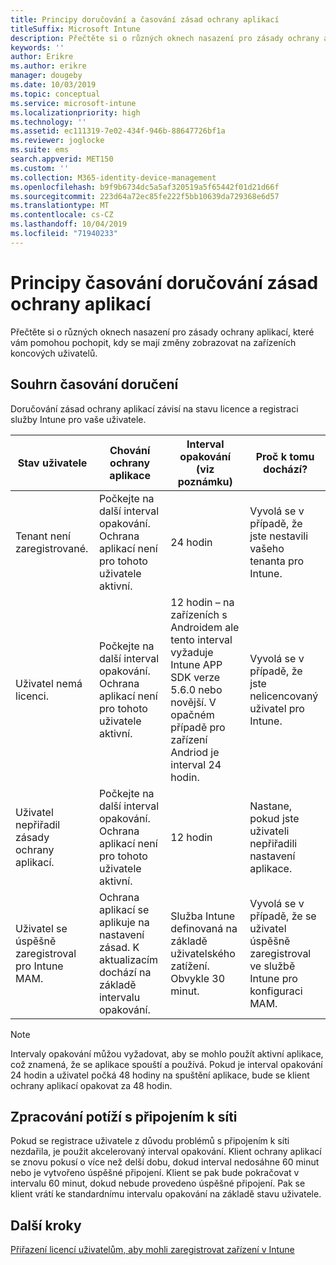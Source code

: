 ```yaml
---
title: Principy doručování a časování zásad ochrany aplikací
titleSuffix: Microsoft Intune
description: Přečtěte si o různých oknech nasazení pro zásady ochrany aplikací, které vám pomohou pochopit, kdy se mají změny zobrazovat na zařízeních koncových uživatelů.
keywords: ''
author: Erikre
ms.author: erikre
manager: dougeby
ms.date: 10/03/2019
ms.topic: conceptual
ms.service: microsoft-intune
ms.localizationpriority: high
ms.technology: ''
ms.assetid: ec111319-7e02-434f-946b-88647726bf1a
ms.reviewer: joglocke
ms.suite: ems
search.appverid: MET150
ms.custom: ''
ms.collection: M365-identity-device-management
ms.openlocfilehash: b9f9b6734dc5a5af320519a5f65442f01d21d66f
ms.sourcegitcommit: 223d64a72ec85fe222f5bb10639da729368e6d57
ms.translationtype: MT
ms.contentlocale: cs-CZ
ms.lasthandoff: 10/04/2019
ms.locfileid: "71940233"
---
```

# <a name="understand-app-protection-policy-delivery-timing"></a>Principy časování doručování zásad ochrany aplikací

Přečtěte si o různých oknech nasazení pro zásady ochrany aplikací, které vám pomohou pochopit, kdy se mají změny zobrazovat na zařízeních koncových uživatelů.

## <a name="delivery-timing-summary"></a>Souhrn časování doručení

Doručování zásad ochrany aplikací závisí na stavu licence a registraci služby Intune pro vaše uživatele.  

|    Stav uživatele    |    Chování ochrany aplikace     |    Interval opakování (viz poznámku)    |    Proč k tomu dochází?    |
|-----------------------------------------------------|-------------------------------------------------------------------------------------------------|--------------------------------------------------------------------------------------|-----------------------------------------------------------------------------------------------------------|
|    Tenant není zaregistrované.    |    Počkejte na další interval opakování.  Ochrana aplikací není pro tohoto uživatele aktivní.    |    24 hodin    |    Vyvolá se v případě, že jste nestavili vašeho tenanta pro Intune.    |
|    Uživatel nemá licenci.     |    Počkejte na další interval opakování.  Ochrana aplikací není pro tohoto uživatele aktivní.     |    12 hodin – na zařízeních s Androidem ale tento interval vyžaduje Intune APP SDK verze 5.6.0 nebo novější. V opačném případě pro zařízení Andriod je interval 24 hodin.   |    Vyvolá se v případě, že jste nelicencovaný uživatel pro Intune.    |
|    Uživatel nepřiřadil zásady ochrany aplikací.    |    Počkejte na další interval opakování.  Ochrana aplikací není pro tohoto uživatele aktivní.    |    12 hodin        |    Nastane, pokud jste uživateli nepřiřadili nastavení aplikace.    |
|    Uživatel se úspěšně zaregistroval pro Intune MAM.    |    Ochrana aplikací se aplikuje na nastavení zásad.    K aktualizacím dochází na základě intervalu opakování.    |    Služba Intune definovaná na základě uživatelského zatížení.    Obvykle 30 minut.     |    Vyvolá se v případě, že se uživatel úspěšně zaregistroval ve službě Intune pro konfiguraci MAM.    |

> [!NOTE]
> Intervaly opakování můžou vyžadovat, aby se mohlo použít aktivní aplikace, což znamená, že se aplikace spouští a používá.  Pokud je interval opakování 24 hodin a uživatel počká 48 hodiny na spuštění aplikace, bude se klient ochrany aplikací opakovat za 48 hodin.

## <a name="handling-network-connectivity-issues"></a>Zpracování potíží s připojením k síti

Pokud se registrace uživatele z důvodu problémů s připojením k síti nezdařila, je použit akcelerovaný interval opakování.  Klient ochrany aplikací se znovu pokusí o více než delší dobu, dokud interval nedosáhne 60 minut nebo je vytvořeno úspěšné připojení.  Klient se pak bude pokračovat v intervalu 60 minut, dokud nebude provedeno úspěšné připojení. Pak se klient vrátí ke standardnímu intervalu opakování na základě stavu uživatele.

## <a name="next-steps"></a>Další kroky

[Přiřazení licencí uživatelům, aby mohli zaregistrovat zařízení v Intune](../fundamentals/licenses-assign.md)

